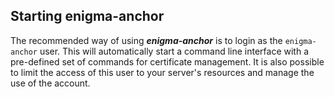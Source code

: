 ## Starting enigma-anchor

The recommended way of using ***enigma-anchor*** is to login as the `enigma-anchor` user. This will automatically start a command line interface with a pre-defined set of commands for certificate management. It is also possible to limit the access of this user to your server's resources and manage the use of the account.
